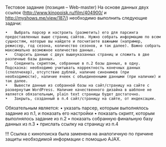 Тестовое задание (позиция – Web-master)
На основе данных двух ссылок (http://www.kinopoisk.ru/film/404900/ и http://myshows.me/view/187/) необходимо выполнить следующие задачи:

	•	Выбрать парсер и настроить (разметить) его для парсинга предоставленных выше страниц сайтов. Нужно собрать информацию по всем сущностям, которые вы найдете и посчитаете важными (например, режиссер, год сезона, количество сезонов, и так далее). Важно собрать максимально возможное количество данных.
	•	Спарсить данные с двух вышеуказанных страниц и сложить в две различные базы данных.
	•	Соединить скриптом, собранные в п.2 базы данных, в одну. Подсказка: необходимо учитывать корректность конечных данных (спеллчекер), отсутствие дублей, наличие синонимов (при необходимости), наличие ячеек с объединенными данными (при наличии) и так далее.
	•	Вывести данные из собранной базы на сайт/страницу на сайте с развернутым WordPress. Наличие качественного дизайна в шаблоне не является обязательным, plain text страницы будет достаточно. 
	•	Закрыть, созданный в п.4 сайт/страницу на сайте, от индексации.

Обязательным является: 
	•	указать парсер, которым выполнялось задание из п.1, и показать его настройки 
	•	показать скрипт, которым выполнялось задание из п.2
	•	показать собранную финальную базу данных из п.3
	•	прислать ссылку на страницу из п.4

!!! Ссылка с кинопоиска была заменена на аналогичную по причине защиты необходимой информации c помощью AJAX.
